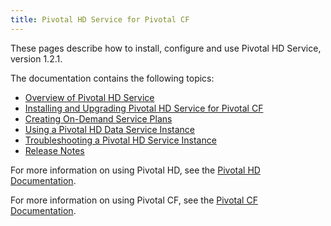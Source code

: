 ```yaml
---
title: Pivotal HD Service for Pivotal CF
---
```


These pages describe how to install, configure and use Pivotal HD Service, version 1.2.1.

The documentation contains the following topics:

* [Overview of Pivotal HD Service](overview.html)
* [Installing and Upgrading Pivotal HD Service for Pivotal CF](installation.html)
* [Creating On-Demand Service Plans](service_plans.html)
* [Using a Pivotal HD Data Service Instance](data_service.html)
* [Troubleshooting a Pivotal HD Service Instance](troubleshooting.html)
* [Release Notes](relnotes.html)

For more information on using Pivotal HD, see the 
[Pivotal HD Documentation](../pivotalhd/index.html).

For more information on using Pivotal CF, see the 
[Pivotal CF Documentation](http://docs.gopivotal.com/pivotalcf/index.html).


